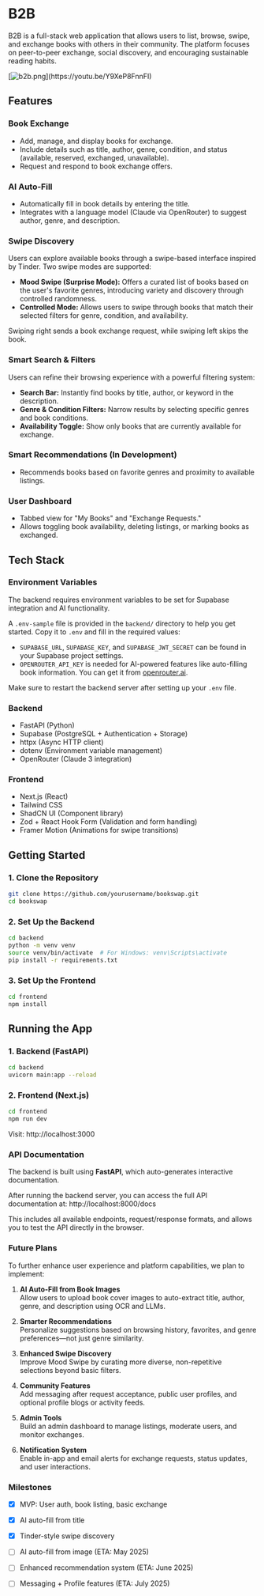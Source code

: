 # B2B

B2B is a full-stack web application that allows users to list, browse, swipe, and exchange books with others in their community. The platform focuses on peer-to-peer exchange, social discovery, and encouraging sustainable reading habits.

[![b2b.png](https://media-hosting.imagekit.io/1f2077e36ccf46da/b2b.png?Expires=1838547543&Key-Pair-Id=K2ZIVPTIP2VGHC&Signature=Wd4f~5HSV5OQjdHjxjH0M3U~5LmyCDgXBw~29ERuUWxcgGyWbp~-vXHg7K1yFmMHHtm0rUU6YZxGaddvIkFB4oDo1jCnikEIAWE59oDpoLJ7WVR6s1lZUYIZ6Li8bNW8-y-JW8vhDfYbFDeLulErgzsIBjerka7E9UBKIUsoJGuptDLQM5ml8yed-Z6vqwz6nc5BvAkIFJuT1pBaWwdlCFP1XbGpVySJVxEc8xWKXg-SgSeS4P8aqA38kfEGyVsK4WmjAK5eIwEbzcAgLyuegdCWygkm04~jGJhvY7DHa0kHZ1Kk3e6TvjCfdyh6EfH0f~vA-EqJH0jp7lo1kv-MIQ__)](https://youtu.be/Y9XeP8FnnFI)

## Features

### Book Exchange
- Add, manage, and display books for exchange.
- Include details such as title, author, genre, condition, and status (available, reserved, exchanged, unavailable).
- Request and respond to book exchange offers.

### AI Auto-Fill
- Automatically fill in book details by entering the title.
- Integrates with a language model (Claude via OpenRouter) to suggest author, genre, and description.

### Swipe Discovery

Users can explore available books through a swipe-based interface inspired by Tinder. Two swipe modes are supported:

- **Mood Swipe (Surprise Mode):** Offers a curated list of books based on the user's favorite genres, introducing variety and discovery through controlled randomness.
- **Controlled Mode:** Allows users to swipe through books that match their selected filters for genre, condition, and availability.

Swiping right sends a book exchange request, while swiping left skips the book.

### Smart Search & Filters

Users can refine their browsing experience with a powerful filtering system:

- **Search Bar:** Instantly find books by title, author, or keyword in the description.
- **Genre & Condition Filters:** Narrow results by selecting specific genres and book conditions.
- **Availability Toggle:** Show only books that are currently available for exchange.


### Smart Recommendations (In Development)
- Recommends books based on favorite genres and proximity to available listings.

### User Dashboard
- Tabbed view for "My Books" and "Exchange Requests."
- Allows toggling book availability, deleting listings, or marking books as exchanged.


## Tech Stack

### Environment Variables

The backend requires environment variables to be set for Supabase integration and AI functionality.

A `.env-sample` file is provided in the `backend/` directory to help you get started. Copy it to `.env` and fill in the required values:
- `SUPABASE_URL`, `SUPABASE_KEY`, and `SUPABASE_JWT_SECRET` can be found in your Supabase project settings.
- `OPENROUTER_API_KEY` is needed for AI-powered features like auto-filling book information. You can get it from [openrouter.ai](https://openrouter.ai).

Make sure to restart the backend server after setting up your `.env` file.

### Backend
- FastAPI (Python)
- Supabase (PostgreSQL + Authentication + Storage)
- httpx (Async HTTP client)
- dotenv (Environment variable management)
- OpenRouter (Claude 3 integration)

### Frontend
- Next.js (React)
- Tailwind CSS
- ShadCN UI (Component library)
- Zod + React Hook Form (Validation and form handling)
- Framer Motion (Animations for swipe transitions)


## Getting Started

### 1. Clone the Repository
```bash
git clone https://github.com/yourusername/bookswap.git
cd bookswap
```

### 2. Set Up the Backend
```bash
cd backend
python -m venv venv
source venv/bin/activate  # For Windows: venv\Scripts\activate
pip install -r requirements.txt
```

### 3. Set Up the Frontend
```bash
cd frontend
npm install
```

## Running the App

### 1. Backend (FastAPI)
```bash
cd backend
uvicorn main:app --reload
```

### 2. Frontend (Next.js)
```bash
cd frontend
npm run dev
```

Visit: http://localhost:3000

### API Documentation

The backend is built using **FastAPI**, which auto-generates interactive documentation.

After running the backend server, you can access the full API documentation at: http://localhost:8000/docs

This includes all available endpoints, request/response formats, and allows you to test the API directly in the browser.

### Future Plans

To further enhance user experience and platform capabilities, we plan to implement:

1. **AI Auto-Fill from Book Images**  
   Allow users to upload book cover images to auto-extract title, author, genre, and description using OCR and LLMs.

2. **Smarter Recommendations**  
   Personalize suggestions based on browsing history, favorites, and genre preferences—not just genre similarity.

3. **Enhanced Swipe Discovery**  
   Improve Mood Swipe by curating more diverse, non-repetitive selections beyond basic filters.

4. **Community Features**  
   Add messaging after request acceptance, public user profiles, and optional profile blogs or activity feeds.

5. **Admin Tools**  
   Build an admin dashboard to manage listings, moderate users, and monitor exchanges.

6. **Notification System**  
   Enable in-app and email alerts for exchange requests, status updates, and user interactions.

### Milestones

- [x] MVP: User auth, book listing, basic exchange
- [x] AI auto-fill from title
- [x] Tinder-style swipe discovery
- [ ] AI auto-fill from image (ETA: May 2025)
- [ ] Enhanced recommendation system (ETA: June 2025)
- [ ] Messaging + Profile features (ETA: July 2025)


